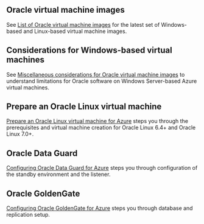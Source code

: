 

## Oracle virtual machine images
See [List of Oracle virtual machine images](../articles/virtual-machines/virtual-machines-linux-classic-oracle-images.md) for the latest set of Windows-based and Linux-based virtual machine images.

## Considerations for Windows-based virtual machines
See [Miscellaneous considerations for Oracle virtual machine images](../articles/virtual-machines/virtual-machines-windows-classic-oracle-considerations.md) to understand limitations for Oracle software on Windows Server-based Azure virtual machines.

## Prepare an Oracle Linux virtual machine
[Prepare an Oracle Linux virtual machine for Azure](../articles/virtual-machines/virtual-machines-linux-prepare-oracle.md) steps you through the prerequisites and virtual machine creation for Oracle Linux 6.4+ and Oracle Linux 7.0+.

## Oracle Data Guard
[Configuring Oracle Data Guard for Azure](../articles/virtual-machines/virtual-machines-windows-classic-configure-oracle-data-guard.md) steps you through configuration of the standby environment and the listener.

## Oracle GoldenGate
[Configuring Oracle GoldenGate for Azure](../articles/virtual-machines/virtual-machines-windows-classic-configure-oracle-goldengate.md) steps you through database and replication setup.

